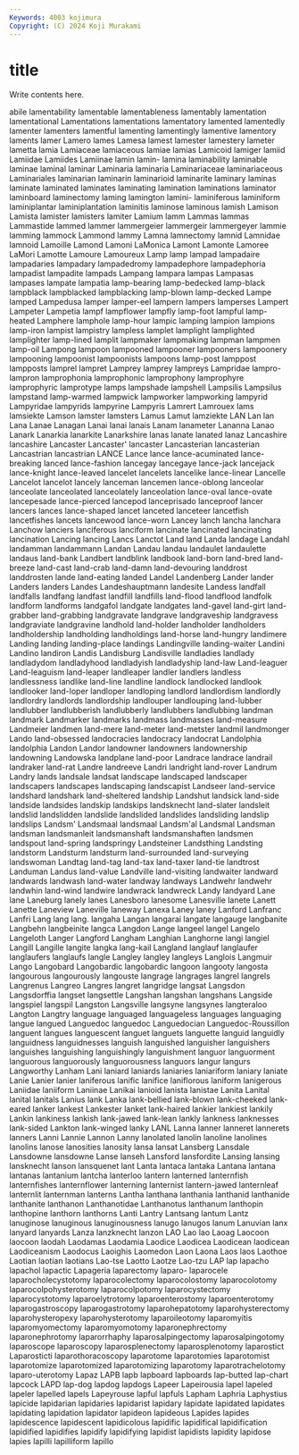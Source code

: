 ```yaml
---
Keywords: 4003 kojimura
Copyright: (C) 2024 Koji Murakami
---
```


# title

Write contents here.



abile lamentability lamentable
lamentableness lamentably lamentation lamentational Lamentations lamentations lamentatory lamented lamentedly lamenter
lamenters lamentful lamenting lamentingly lamentive lamentory laments lamer Lamero lames
Lamesa lamest lamester lamestery lameter lametta lamia Lamiaceae lamiaceous lamiae
lamias Lamicoid lamiger lamiid Lamiidae Lamiides Lamiinae lamin lamin- lamina
laminability laminable laminae laminal laminar Laminaria laminaria Laminariaceae laminariaceous Laminariales
laminarian laminarin laminarioid laminarite laminary laminas laminate laminated laminates laminating
lamination laminations laminator laminboard laminectomy laming lamington lamini- laminiferous laminiform
laminiplantar laminiplantation laminitis laminose laminous lamish Lamison Lamista lamister lamisters
lamiter Lamium lamm Lammas lammas Lammastide lammed lammer lammergeier lammergeir
lammergeyer lammie lamming lammock Lammond lammy Lamna lamnectomy lamnid Lamnidae
lamnoid Lamoille Lamond Lamoni LaMonica Lamont Lamonte Lamoree LaMori Lamotte
Lamoure Lamoureux Lamp lamp lampad lampadaire lampadaries lampadary lampadedromy lampadephore
lampadephoria lampadist lampadite lampads Lampang lampara lampas Lampasas lampases lampate
lampatia lamp-bearing lamp-bedecked lamp-black lampblack lampblacked lampblacking lamp-blown lamp-decked Lampe
lamped Lampedusa lamper lamper-eel lampern lampers lamperses Lampert Lampeter Lampetia
lampf lampflower lampfly lamp-foot lampful lamp-heated Lamphere lamphole lamp-hour lampic
lamping lampion lampions lamp-iron lampist lampistry lampless lamplet lamplight lamplighted
lamplighter lamp-lined lamplit lampmaker lampmaking lampman lampmen lamp-oil Lampong lampoon
lampooned lampooner lampooners lampoonery lampooning lampoonist lampoonists lampoons lamp-post lamppost
lampposts lamprel lampret Lamprey lamprey lampreys Lampridae lampro- lampron lamprophonia
lamprophonic lamprophony lamprophyre lamprophyric lamprotype lamps lampshade lampshell Lampsilis Lampsilus
lampstand lamp-warmed lampwick lampworker lampworking lampyrid Lampyridae lampyrids lampyrine Lampyris
Lamrert Lamrouex lams lamsiekte Lamson lamster lamsters Lamus Lamut lamziekte
LAN Lan lan Lana Lanae Lanagan Lanai lanai lanais Lanam
lanameter Lananna Lanao Lanark Lanarkia lanarkite Lanarkshire lanas lanate lanated
lanaz Lancashire lancashire Lancaster Lancaster' lancaster Lancasterian lancasterian Lancastrian lancastrian
LANCE Lance lance lance-acuminated lance-breaking lanced lance-fashion lancegay lancegaye lance-jack
lancejack lance-knight lance-leaved lancelet lancelets lancelike lance-linear Lancelle Lancelot lancelot
lancely lanceman lancemen lance-oblong lanceolar lanceolate lanceolated lanceolately lanceolation lance-oval
lance-ovate lancepesade lance-pierced lancepod lanceprisado lanceproof lancer lancers lances lance-shaped
lancet lanceted lanceteer lancetfish lancetfishes lancets lancewood lance-worn Lancey lanch
lancha lanchara Lanchow lanciers lanciferous lanciform lancinate lancinated lancinating lancination
Lancing lancing Lancs Lanctot Land land Landa landage Landahl landamman
landammann Landan Landau landau landaulet landaulette landaus land-bank Landbert landblink
landbook land-born land-bred land-breeze land-cast land-crab land-damn land-devouring landdrost landdrosten
lande land-eating landed Landel Landenberg Lander lander Landers landers Landes
Landeshauptmann landesite Landess landfall landfalls landfang landfast landfill landfills land-flood
landflood landfolk landform landforms landgafol landgate landgates land-gavel land-girt land-grabber
land-grabbing landgravate landgrave landgraveship landgravess landgraviate landgravine landhold land-holder landholder
landholders landholdership landholding landholdings land-horse land-hungry landimere Landing landing landing-place
landings Landingville landing-waiter Landini Landino landiron Landis Landisburg Landisville landladies
landlady landladydom landladyhood landladyish landladyship land-law Land-leaguer Land-leaguism land-leaper landleaper
landler landlers landless landlessness landlike land-line landline landlock landlocked landlook
landlooker land-loper landloper landloping landlord landlordism landlordly landlordry landlords landlordship
landlouper landlouping land-lubber landlubber landlubberish landlubberly landlubbers landlubbing landman landmark
Landmarker landmarks landmass landmasses land-measure Landmeier landmen land-mere land-meter land-metster
landmil landmonger Lando land-obsessed landocracies landocracy landocrat Landolphia landolphia Landon
Landor landowner landowners landownership landowning Landowska landplane land-poor Landrace landrace
landrail landraker land-rat Landre landreeve Landri landright land-rover Landrum Landry
lands landsale landsat landscape landscaped landscaper landscapers landscapes landscaping landscapist
Landseer land-service landshard landshark land-sheltered landship Landshut landsick land-side landside
landsides landskip landskips landsknecht land-slater landsleit landslid landslidden landslide landslided
landslides landsliding landslip landslips Landsm' Landsmaal landsmaal Landsm'al Landsmal Landsman
landsman landsmanleit landsmanshaft landsmanshaften landsmen landspout land-spring landspringy Landsteiner Landsthing
Landsting landstorm Landsturm landsturm land-surrounded land-surveying landswoman Landtag land-tag land-tax
land-taxer land-tie landtrost Landuman Landus land-value Landville land-visiting landwaiter landward
landwards landwash land-water landway landways Landwehr landwehr landwhin land-wind landwire
landwrack landwreck Landy landyard Lane lane Laneburg lanely lanes Lanesboro
lanesome Lanesville lanete Lanett Lanette Laneview Laneville laneway Lanexa Laney
laney Lanford Lanfranc Lanfri Lang lang lang. langaha Langan langarai
langate langauge langbanite Langbehn langbeinite langca Langdon Lange langeel langel
Langelo Langeloth Langer Langford Langham Langhian Langhorne langi langiel Langill
Langille langite langka lang-kail Langland langlauf langlaufer langlaufers langlaufs langle
Langley langley langleys Langlois Langmuir Lango Langobard Langobardic langobardic langoon
langooty langosta langourous langourously langouste langrage langrages langrel langrels Langrenus
Langreo Langres langret langridge langsat Langsdon Langsdorffia langset langsettle Langshan
langshan langshans Langside langspiel langspil Langston Langsville langsyne langsynes langteraloo
Langton Langtry language languaged languageless languages languaging langue langued Languedoc
languedoc Languedocian Languedoc-Roussillon languent langues languescent languet languets languette languid
languidly languidness languidnesses languish languished languisher languishers languishes languishing languishingly
languishment languor languorment languorous languorously languorousness languors langur langurs Langworthy
Lanham Lani laniard laniards laniaries laniariform laniary laniate Lanie Lanier
lanier laniferous lanific lanifice laniflorous laniform lanigerous Laniidae laniiform Laniinae
Lanikai lanioid lanista lanistae Lanita Lanital lanital lanitals Lanius lank
Lanka lank-bellied lank-blown lank-cheeked lank-eared lanker lankest Lankester lanket lank-haired
lankier lankiest lankily Lankin lankiness lankish lank-jawed lank-lean lankly lankness
lanknesses lank-sided Lankton lank-winged lanky LANL Lanna lanner lanneret lannerets
lanners Lanni Lannie Lannon Lanny lanolated lanolin lanoline lanolines lanolins
lanose lanosities lanosity lansa lansat Lansberg Lansdale Lansdowne lansdowne Lanse
lanseh Lansford lansfordite Lansing lansing lansknecht lanson lansquenet lant Lanta
lantaca lantaka Lantana lantana lantanas lantanium lantcha lanterloo lantern lanterned
lanternfish lanternfishes lanternflower lanterning lanternist lantern-jawed lanternleaf lanternlit lanternman lanterns
Lantha lanthana lanthania lanthanid lanthanide lanthanite lanthanon Lanthanotidae Lanthanotus lanthanum
lanthopin lanthopine lanthorn lanthorns Lanti Lantry Lantsang lantum Lantz lanuginose
lanuginous lanuginousness lanugo lanugos lanum Lanuvian lanx lanyard lanyards Lanza
lanzknecht lanzon LAO Lao lao Laoag Laocoon laocoon laodah Laodamas
Laodamia Laodice Laodicea Laodicean laodicean Laodiceanism Laodocus Laoighis Laomedon Laon
Laona Laos laos Laothoe Laotian laotian laotians Lao-tse Laotto Laotze
Lao-tzu LAP lap lapacho lapachol lapactic Lapageria laparectomy laparo- laparocele
laparocholecystotomy laparocolectomy laparocolostomy laparocolotomy laparocolpohysterotomy laparocolpotomy laparocystectomy laparocystotomy laparoelytrotomy laparoenterostomy
laparoenterotomy laparogastroscopy laparogastrotomy laparohepatotomy laparohysterectomy laparohysteropexy laparohysterotomy laparoileotomy laparomyitis laparomyomectomy
laparomyomotomy laparonephrectomy laparonephrotomy laparorrhaphy laparosalpingectomy laparosalpingotomy laparoscope laparoscopy laparosplenectomy laparosplenotomy
laparostict Laparosticti laparothoracoscopy laparotome laparotomies laparotomist laparotomize laparotomized laparotomizing laparotomy
laparotrachelotomy laparo-uterotomy Lapaz LAPB lapb lapboard lapboards lap-butted lap-chart lapcock
LAPD lap-dog lapdog lapdogs Lapeer Lapeirousia lapel lapeled lapeler lapelled
lapels Lapeyrouse lapful lapfuls Lapham Laphria Laphystius lapicide lapidarian lapidaries
lapidarist lapidary lapidate lapidated lapidates lapidating lapidation lapidator lapideon lapideous
Lapides lapides lapidescence lapidescent lapidicolous lapidific lapidifical lapidification lapidified lapidifies
lapidify lapidifying lapidist lapidists lapidity lapidose lapies lapilli lapilliform lapillo
